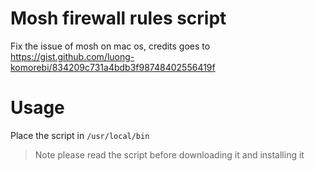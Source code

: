 # Mosh firewall rules script

Fix the issue of mosh on mac os, credits goes to https://gist.github.com/luong-komorebi/834209c731a4bdb3f98748402556419f


# Usage

Place the script in `/usr/local/bin` 

> Note please read the script before downloading it and installing it 
